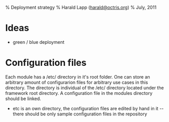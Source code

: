 % Deployment strategy
% Harald Lapp (<harald@octris.org>)
% July, 2011

Ideas
=====

*   green / blue deployment

Configuration files
===================

Each module has a /etc/ directory in it's root folder. One can store an arbitrary amount of configurarion files for 
arbitrary use cases in this directory. The directory is individual of the /etc/ directory located under the framework
root directory. A configuration file in the modules directory should be linked.

*   etc is an own directory, the configuration files are edited by hand in it -- there should be only
    sample configuration files in the repository


